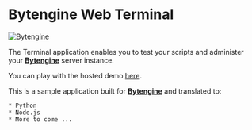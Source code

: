 Bytengine Web Terminal
======================

[![Bytengine](http://www.bytengine.com/static/img/logo.jpg)](http://www.bytengine.com)

The Terminal application enables you to test your scripts and administer your
**[Bytengine](http://www.bytengine.com/ "Bytengine")** server instance.

You can play with the hosted demo [here](http://terminal.bytengine.com).

This is a sample application built for **[Bytengine](http://www.bytengine.com/ "Bytengine")**
and translated to:

    * Python
    * Node.js
    * More to come ...
    